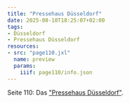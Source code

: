 ```yaml
---
title: "Pressehaus Düsseldorf"
date: 2025-08-10T18:25:07+02:00
tags:
- Düsseldorf
- Pressehaus Düsseldorf
resources:
- src: "page110.jxl"
  name: preview
  params:
    iiif: page110/info.json
---
```

Seite 110: Das ["Pressehaus Düsseldorf"](/tags/Presseahaus-Düsseldorf).
